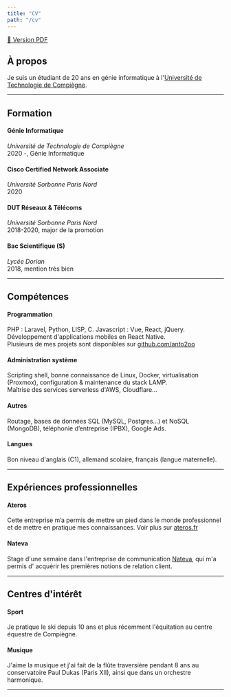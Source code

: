 ```yaml
---
title: "CV"
path: "/cv"
---
```


[📄 Version PDF](https://static-cdn.ateros.fr/file/ateros/KfZ6Dclr1ud0norKhdDei1CTW0oMBs5Tw8cet2mD.pdf)  


## À propos

Je suis un étudiant de 20 ans en génie informatique à l'[Université de Technologie de Compiègne](https://www.utc.fr).

---

## Formation

#### Génie Informatique

*Université de Technologie de Compiègne*  
2020 -, Génie Informatique

#### Cisco Certified Network Associate

*Université Sorbonne Paris Nord*  
2020

#### DUT Réseaux & Télécoms

*Université Sorbonne Paris Nord*  
2018-2020, major de la promotion

#### Bac Scientifique (S)

*Lycée Dorian*  
2018, mention très bien

---

## Compétences

#### Programmation

PHP : Laravel, Python, LISP, C. Javascript : Vue, React, jQuery.  
Développement d'applications mobiles en React Native.  
Plusieurs de mes projets sont disponibles sur [github.com/anto2oo](https://github.com/anto2oo)

#### Administration système

Scripting shell, bonne connaissance de Linux, Docker, virtualisation (Proxmox), configuration & maintenance du stack
LAMP.  
Maîtrise des services serverless d'AWS, Cloudflare…

#### Autres

Routage, bases de données SQL (MySQL, Postgres...) et NoSQL (MongoDB), téléphonie d’entreprise (IPBX), Google Ads.

#### Langues

Bon niveau d'anglais (C1), allemand scolaire, français (langue maternelle).

---

## Expériences professionnelles

#### Ateros

Cette entreprise m’a permis de mettre un pied dans le monde professionnel et de mettre en pratique mes connaissances.
Voir plus sur [ateros.fr](https://ateros.fr)

#### Nateva

Stage d'une semaine dans l'entreprise de communication [Nateva](https://natevacommunication.fr), qui m'a permis d'
acquérir les premières notions de relation client.

---

## Centres d'intérêt

#### Sport

Je pratique le ski depuis 10 ans et plus récemment l'équitation au centre équestre de Compiègne.

#### Musique

J'aime la musique et j'ai fait de la flûte traversière pendant 8 ans au conservatoire Paul Dukas (Paris XII), ainsi que
dans un orchestre harmonique.

---